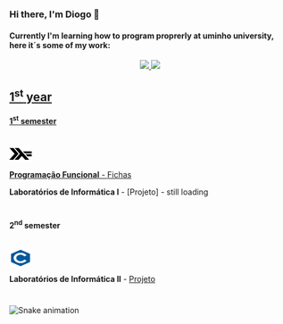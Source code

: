 ### Hi there, I'm Diogo 👋
####  Currently I'm learning how to program proprerly at uminho university, here it´s some of my work:

<div align="center">
  <a href="https://github.com/diogorn">
  <img height="140em" src="https://github-readme-stats.vercel.app/api?username=diogorn&show_icons=true&theme=onedark&include_all_commits=true&count_private=true"/>
  <img height="140em" src="https://github-readme-stats.vercel.app/api/top-langs/?username=diogorn&layout=compact&langs_count=7&theme=onedark"/>
</div>
          
## 1<sup>st</sup> year 
#### 1<sup>st</sup> semester 
<div style="display: inline_block"><br>
  <img align="center" alt="Dioho-hs" height="30" width="40" src="https://raw.githubusercontent.com/devicons/devicon/master/icons/haskell/haskell-plain.svg">
</div>
  
<div>
  
   **Programação Funcional** - [Fichas](https://github.com/diogorn/Programacao-Funcional)
  
   **Laboratórios de Informática I** - [Projeto] - still loading
#

</div> 

#### 2<sup>nd</sup> semester           
<div style="display: inline_block"><br> 
  <img align="center" alt="Diogo-C" height="30" width="40" src="https://raw.githubusercontent.com/devicons/devicon/master/icons/c/c-plain.svg">
</div>   

**Laboratórios de Informática II** - [Projeto](https://github.com/diogorn/CCPL3G04)
</div>

#

  ![Snake animation](https://github.com/diogorn/diogorn/blob/output/github-contribution-grid-snake.gif)
 
</div>
